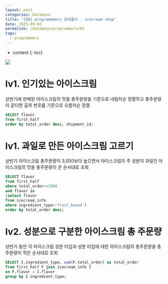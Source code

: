 ```yaml
---
layout: post
categories: Database
title: "[DB] programmmers 문제풀이 - icecream shop"
date: 2023-09-02
permalink: /database/programmers/01
tags:
  - programmers
---
```

* content
{: toc}

![](https://www.plantuml.com/plantuml/png/BSnD2eCX30RXjJc5v-ZAcqZm1mDHI_BMJUdTw-9R3WnFSh3XCvMeABl7BkR8WxL_AVYGzsmBMMfyHLcWq9NFjbk7hGms2jXWpTjgisVwKMghNlGF)





# lv1. 인기있는 아이스크림
상반기에 판매된 아이스크림의 맛을 총주문량을 기준으로 내림차순 정렬하고 총주문량이 같다면 출하 번호를 기준으로 오름차순 정렬

```sql
SELECT flavor
from first_half
order by total_order desc, shipment_id;

 ```


# lv1. 과일로 만든 아이스크림 고르기
상반기 아이스크림 총주문량이 3,000보다 높으면서 아이스크림의 주 성분이 과일인 아이스크림의 맛을 총주문량이 큰 순서대로 조회

```sql
SELECT flavor
from first_half
where total_order>=3000
and flavor in
(select flavor
from icecream_info
where ingredient_type='fruit_based')
order by total_order desc;

```


# lv2. 성분으로 구분한 아이스크림 총 주문량
상반기 동안 각 아이스크림 성분 타입과 성분 타입에 대한 아이스크림의 총주문량을 총주문량이 작은 순서대로 조회

```sql
SELECT I.ingredient_type, sum(F.total_order) as total_order
from first_half F join icecream_info I
on F.flavor = I.flavor
group by I.ingredient_type;
```

